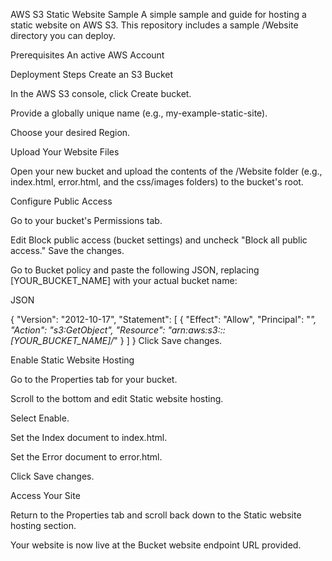 AWS S3 Static Website Sample
A simple sample and guide for hosting a static website on AWS S3. This repository includes a sample /Website directory you can deploy.

Prerequisites
An active AWS Account

Deployment Steps
Create an S3 Bucket

In the AWS S3 console, click Create bucket.

Provide a globally unique name (e.g., my-example-static-site).

Choose your desired Region.

Upload Your Website Files

Open your new bucket and upload the contents of the /Website folder (e.g., index.html, error.html, and the css/images folders) to the bucket's root.

Configure Public Access

Go to your bucket's Permissions tab.

Edit Block public access (bucket settings) and uncheck "Block all public access." Save the changes.

Go to Bucket policy and paste the following JSON, replacing [YOUR_BUCKET_NAME] with your actual bucket name:

JSON

{
    "Version": "2012-10-17",
    "Statement": [
        {
            "Effect": "Allow",
            "Principal": "*",
            "Action": "s3:GetObject",
            "Resource": "arn:aws:s3:::[YOUR_BUCKET_NAME]/*"
        }
    ]
}
Click Save changes.

Enable Static Website Hosting

Go to the Properties tab for your bucket.

Scroll to the bottom and edit Static website hosting.

Select Enable.

Set the Index document to index.html.

Set the Error document to error.html.

Click Save changes.

Access Your Site

Return to the Properties tab and scroll back down to the Static website hosting section.

Your website is now live at the Bucket website endpoint URL provided.
